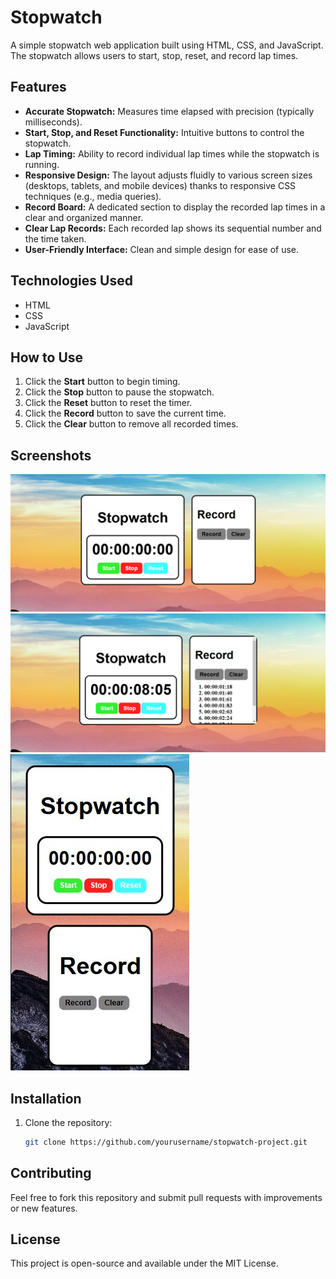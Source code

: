 # Stopwatch

A simple stopwatch web application built using HTML, CSS, and JavaScript. The stopwatch allows users to start, stop, reset, and record lap times.

## Features

* **Accurate Stopwatch:** Measures time elapsed with precision (typically milliseconds).
* **Start, Stop, and Reset Functionality:** Intuitive buttons to control the stopwatch.
* **Lap Timing:** Ability to record individual lap times while the stopwatch is running.
* **Responsive Design:** The layout adjusts fluidly to various screen sizes (desktops, tablets, and mobile devices) thanks to responsive CSS techniques (e.g., media queries).
* **Record Board:** A dedicated section to display the recorded lap times in a clear and organized manner.
* **Clear Lap Records:** Each recorded lap shows its sequential number and the time taken.
* **User-Friendly Interface:** Clean and simple design for ease of use.

## Technologies Used

- HTML
- CSS
- JavaScript

## How to Use

1. Click the **Start** button to begin timing.
2. Click the **Stop** button to pause the stopwatch.
3. Click the **Reset** button to reset the timer.
4. Click the **Record** button to save the current time.
5. Click the **Clear** button to remove all recorded times.

## Screenshots

![Alt text](Assets/Screenshots/P1.png)
![Alt text](Assets/Screenshots/P2.png)
![Alt text](Assets/Screenshots/p-3.jpg)

## Installation

1. Clone the repository:
   ```bash
   git clone https://github.com/yourusername/stopwatch-project.git
   ```

## Contributing

Feel free to fork this repository and submit pull requests with improvements or new features.

## License

This project is open-source and available under the MIT License.
